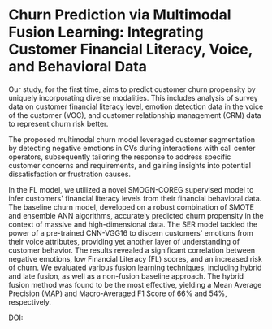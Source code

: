 # Churn Prediction via Multimodal Fusion Learning: Integrating Customer Financial Literacy, Voice, and Behavioral Data

Our study, for the first time, aims to predict customer churn propensity by uniquely incorporating diverse modalities. This includes analysis of survey data on customer financial literacy level, emotion detection data in the voice of the customer (VOC), and customer relationship management (CRM) data to represent churn risk better.

The proposed multimodal churn model leveraged customer segmentation by detecting negative emotions in CVs during interactions with call center operators, subsequently tailoring the response to address specific customer concerns and requirements, and gaining insights into potential dissatisfaction or frustration causes. 

In the FL model, we utilized a novel SMOGN-COREG supervised model to infer customers' financial literacy levels from their financial behavioral data. The baseline churn model, developed on a robust combination of SMOTE and ensemble ANN algorithms, accurately predicted churn propensity in the context of massive and high-dimensional data. The SER model tackled the power of a pre-trained CNN-VGG16 to discern customers' emotions from their voice attributes, providing yet another layer of understanding of customer behavior.
The results revealed a significant correlation between negative emotions, low Financial Literacy (FL) scores, and an increased risk of churn. We evaluated various fusion learning techniques, including hybrid and late fusion, as well as a non-fusion baseline approach. The hybrid fusion method was found to be the most effective, yielding a Mean Average Precision (MAP) and Macro-Averaged F1 Score of 66% and 54%, respectively.

DOI:
